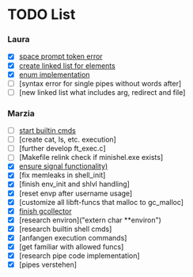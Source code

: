 # TODO List

### Laura
- [x] [space prompt token error](./srcs/l_reading_line.c#L77)
- [x] [create linked list for elements](./includes/minishell.h)
- [x] [enum implementation](./includes/minishell.h)
- [ ] [syntax error for single pipes without words after]
- [ ] [new linked list what includes arg, redirect and file]

### Marzia
- [ ] [start builtin cmds](./srcs/builtin/)
- [ ] [create cat, ls, etc. execution]
- [ ] [further develop ft_exec.c]
- [ ] [Makefile relink check if minishel.exe exists]
- [x] [ensure signal functionality)](./srcs/signals/)
- [x] [fix memleaks in shell_init]
- [x] [finish env_init and shlvl handling]
- [x] [reset envp after username usage]
- [x] [customize all libft-funcs that malloc to gc_malloc]
- [x] [finish gcollector](./srcs/gcollector/)
- [x] [research environ]("extern char **environ")
- [x] [research builtin shell cmds]
- [x] [anfangen execution commands]
- [x] [get familiar with allowed funcs]
- [x] [research pipe code implementation]
- [x] [pipes verstehen]